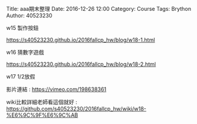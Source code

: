 Title: aaa期末整理
Date: 2016-12-26 12:00
Category: Course
Tags: Brython
Author: 40523230

<!-- PELICAN_END_SUMMARY -->

<!-- 導入 Brython 標準程式庫 -->
<script type="text/javascript" 
    src="https://cdn.rawgit.com/brython-dev/brython/master/www/src/brython_dist.js">
</script>

<!-- 啟動 Brython -->
<script>
window.onload=function(){
brython(1);
}
</script>

<!-- 以下實際利用  Brython 畫圖 -->

w15 製作按鈕

https://s40523230.github.io/2016fallcp_hw/blog/w18-1.html

w16 猜數字遊戲

https://s40523230.github.io/2016fallcp_hw/blog/w18-2.html

w17 1/2放假

影片連結 : https://vimeo.com/198638361

wiki比較詳細老師看這個就好 : https://github.com/s40523230/2016fallcp_hw/wiki/w18-%E6%9C%9F%E6%9C%AB